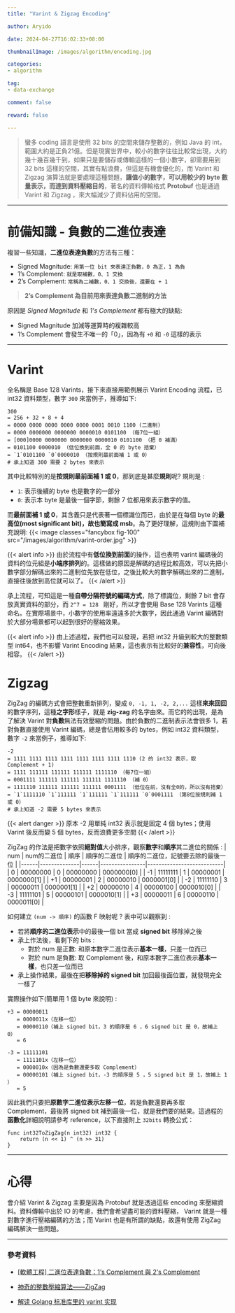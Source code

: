 ```yaml
---
title: "Varint & Zigzag Encoding"

author: Aryido

date: 2024-04-27T16:02:33+08:00

thumbnailImage: /images/algorithm/encoding.jpg

categories:
- algorithm

tag:
- data-exchange

comment: false

reward: false

---
```


<!--BODY-->
> 蠻多 coding 語言是使用 32 bits 的空間來儲存整數的，例如 Java 的 int，範圍大約是正負21億。但是現實世界中，較小的數字往往比較常出現，大約幾十幾百幾千到，如果只是要儲存或傳輸這樣的一個小數字，卻需要用到 32 bits 這樣的空間，其實有點浪費，但這是有機會優化的，而 Varint 和 Zigzag 演算法就是要處理這種問題，**讓值小的數字，可以用較少的 byte 數量表示，而達到資料壓縮目的**，著名的資料傳輸格式 **Protobuf** 也是通過 Varint 和 Zigzag ，來大幅減少了資料佔用的空間。

<!--more-->
---

# 前備知識 - 負數的二進位表達
複習一些知識，**二進位表達負數**的方法有三種：

- Signed Magnitude: `用第一位 bit 來表達正負數，0 為正，1 為負`
- 1’s Complement: `就是取補數，0、1 交換`
- 2’s Complement: `常稱為二補數，0、1 交換後，還要在 + 1`

> **2’s Complement 為目前用來表達負數二進制的方法**

原因是 *Signed Magnitude* 和 *1’s Complement* 都有極大的缺點:

- Signed Magnitude 加減等運算時的複雜較高
- 1’s Complement 會發生不唯一的「0」，因為有 `+0` 和 `-0` 這樣的表示

---

# Varint

全名稱是 Base 128 Varints，接下來直接用範例展示 Varint Encoding 流程，已 int32 資料類型，數字 `300` 來當例子，推導如下:
```
300
= 256 + 32 + 8 + 4
= 0000 0000 0000 0000 0000 0001 0010 1100 (二進制)
= 0000 0000000 0000000 0000010 0101100 （每7位一組）
= [000]0000 0000000 0000000 0000010 0101100 （把 0 補滿）
= 0101100 0000010 （低位換到前面，全 0 的 byte 捨棄）
= `1`0101100 `0`0000010 （按規則最前面補 1 或 0）
# 承上知道 300 需要 2 bytes 來表示
```
其中比較特別的是**按規則最前面補 1 或 0**，那到底是甚麼**規則**呢? 規則是 :
-  `1`: 表示後續的 byte 也是數字的一部分
-  `0`: 表示本 byte 是最後一個字節，剩餘 7 位都用來表示數字的值。

而**最前面補 1 或 0**，其含義只是代表著一個標識位而已，由於是在每個 byte 的**最高位(most significant bit)，故也簡寫成 msb**。為了更好理解，這規則由下圖補充說明:
{{< image classes="fancybox fig-100" src="/images/algorithm/varint-order.jpg" >}}

{{< alert info >}}
由於流程中有**低位換到前面**的操作，這也表明 varint 編碼後的資料的位元組是**小端序排列**的。這樣做的原因是解碼的過程比較高效，可以先把小數字部分解碼出來的二進制位先放在低位，之後比較大的數字解碼出來的二進制，直接往後放到高位就可以了。
{{< /alert >}}

承上流程，可知這是一種**自帶分隔符號的編碼方式**，除了標識位，剩餘 7 bit 會存放真實資料的部分，而 `2^7 = 128 ` 剛好，所以才會使用 Base 128 Varints 這種命名。在實際場景中，小數字的使用率遠遠多於大數字，因此通過 Varint 編碼對於大部分場景都可以起到很好的壓縮效果。

{{< alert info >}}
由上述過程，我們也可以發現，若把 int32 升級到較大的整數類型 int64，也不影響 Varint Encoding 結果，這也表示有比較好的**兼容性**，可向後相容。
{{< /alert >}}

# Zigzag

ZigZag 的編碼方式會把整數重新排列，變成 `0, -1, 1, -2, 2,...` 這樣**來來回回**的數字序列，這種**之字形**樣子，就是 **zig-zag** 的名字由來。而它的的出現，是為了解決 Varint 對**負數**無法有效壓縮的問題。由於負數的二進制表示法會很多 1，若對負數直接使用 Varint 編碼，總是會佔用較多的 bytes，例如 int32 資料類型，數字 `-2` 來當例子，推導如下:
```
-2
= 1111 1111 1111 1111 1111 1111 1111 1110 (2 的 int32 表示，取 Complement + 1)
= 1111 111111 111111 111111 1111110 （每7位一組）
= 0001111 111111 111111 111111 1111110 （補 0）
= 1111110 111111 111111 111111 0001111 （低位在前，沒有全0的，所以沒有捨棄）
= `1`1111110 `1`111111 `1`111111 `1`111111 `0`0001111 （第8位按規則補 1 或 0）
# 承上知道 -2 需要 5 bytes 來表示
```

{{< alert danger >}}
原本 -2 用單純 int32 表示就是固定 4 個 bytes；使用 Varint 後反而變 5 個 bytes，反而浪費更多空間
{{< /alert >}}

ZigZag 的作法是把數字依照**絕對值**大小排序，觀察**數字**和**順序**其二進位的關係 :
| num | num的二進位 | 順序 | 順序的二進位 | 順序的二進位，記號要去除的最後一位 |
|------|--------------|------|----------------|---------------------------|
| 0    | 00000000     | 0    | 00000000       | 0000000[0]                   |
| -1   | 11111111     | 1    | 00000001       | 0000000[1]                   |
| +1   | 00000001     | 2    | 00000010       | 0000001[0]                   |
| -2   | 11111110     | 3    | 00000011       | 0000001[1]                   |
| +2   | 00000010     | 4    | 00000100       | 0000010[0]                   |
| -3   | 11111101     | 5    | 00000101       | 0000010[1]                   |
| +3   | 00000011     | 6    | 00000110       | 0000011[0]                   |


如何建立 `(num -> 順序)` 的函數 F 映射呢 ? 表中可以觀察到 :
- 若將**順序的二進位表示**中的最後一個 bit 當成 **signed bit** 移除掉之後
- 承上作法後，看剩下的 bits :
  - 對於 num 是正數: 和原本數字二進位表示**基本一樣**，只差一位而已
  - 對於 num 是負數: 取 Complement 後，和原本數字二進位表示**基本一樣**，也只差一位而已
- 承上操作結果，最後在把**移除掉的 signed bit** 加回最後面位置，就發現完全一樣了

實際操作如下(簡單用 1 個 byte 來說明) :
```
+3 = 00000011
   = 0000011x（左移一位）
   = 00000110（補上 signed bit，3 的順序是 6 ，6 signed bit 是 0，故補上 0）
   = 6
```
```
-3 = 11111101
   = 1111101x（左移一位）
   = 0000010x（因為是負數還要多取 Complement）
   = 00000101（補上 signed bit，-3 的順序是 5 ，5 signed bit 是 1，故補上 1 ）
   = 5
```

因此我們只要把**原數字二進位表示左移一位**，若是負數還要再多取 Complement，最後將 signed bit 補到最後一位，就是我們要的結果。這過程的**函數化**詳細說明請參考 reference，以下直接附上 `32bits` 轉換公式：
```
func int32ToZigZag(n int32) int32 {
	return (n << 1) ^ (n >> 31)
}
```

---

# 心得
會介紹 Varint & Zigzag 主要是因為 Protobuf 就是透過這些 encoding 來壓縮資料。資料傳輸中出於 IO 的考慮，我們會希望盡可能的資料壓縮， Varint 就是一種對數字進行壓縮編碼的方法；而 Varint 也是有所謂的缺點，故還有使用 ZigZag 編碼解決一些問題。

---

### 參考資料

- [[軟體工程] 二進位表達負數：1’s Complement 與 2’s Complement](https://medium.com/tiffany-blog/negative-binary-numbers-9839d3760bc1)

- [神奇的整數壓縮算法——ZigZag](https://blog.justin0u0.com/%E7%A5%9E%E5%A5%87%E7%9A%84%E6%95%B4%E6%95%B8%E5%A3%93%E7%B8%AE%E7%AE%97%E6%B3%95-ZigZag/)

- [解读 Golang 标准库里的 varint 实现](https://www.cyhone.com/articles/golang-varint/)



